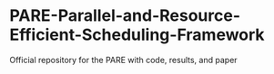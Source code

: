 # PARE-Parallel-and-Resource-Efficient-Scheduling-Framework
Official repository for the PARE with code, results, and paper
